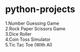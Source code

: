 # python-projects
1.Number Guessing Game\
2.Rock Paper Scissors Game\
3.Dice Roller\
4.Coin Toss Simulator\
5.Tic Tac Toe (With AI)
